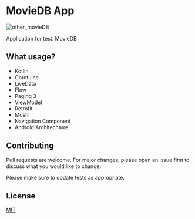 # MovieDB App

![other_movieDB](https://user-images.githubusercontent.com/58209188/193776254-306736ed-099e-4cab-9084-06abff44dbb4.svg)


Application for test. MovieDB

## What usage?

- Kotlin
- Corotuine
- LiveData
- Flow
- Paging 3
- ViewModel
- Retrofit
- Moshi
- Navigation Component
- Android Architechture



## Contributing
Pull requests are welcome. For major changes, please open an issue first to discuss what you would like to change.

Please make sure to update tests as appropriate.

## License
[MIT](https://choosealicense.com/licenses/mit/)
